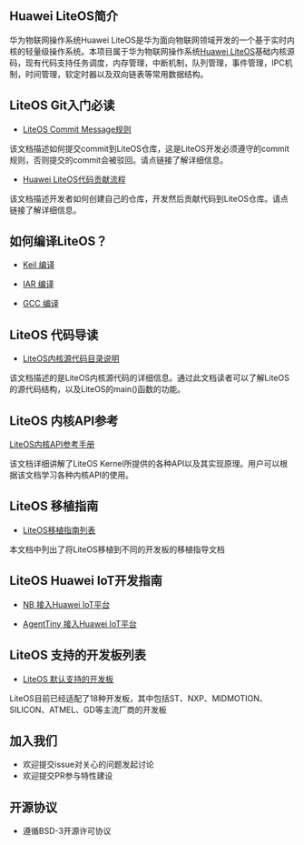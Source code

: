 ## Huawei LiteOS简介

华为物联网操作系统Huawei LiteOS是华为面向物联网领域开发的一个基于实时内核的轻量级操作系统。本项目属于华为物联网操作系统[Huawei LiteOS](http://developer.huawei.com/ict/cn/site-iot/product/liteos)基础内核源码，现有代码支持任务调度，内存管理，中断机制，队列管理，事件管理，IPC机制，时间管理，软定时器以及双向链表等常用数据结构。

## LiteOS Git入门必读

- [LiteOS Commit Message规则](./doc/LiteOS_Commit_rules.md)

该文档描述如何提交commit到LiteOS仓库，这是LiteOS开发必须遵守的commit规则，否则提交的commit会被驳回。请点链接了解详细信息。

- [Huawei LiteOS代码贡献流程](./doc/LiteOS_Contribute_Guide.md)

该文档描述开发者如何创建自己的仓库，开发然后贡献代码到LiteOS仓库。请点链接了解详细信息。

## 如何编译LiteOS？

- [Keil 编译](./doc/LiteOS_Compile_Guide.md)

- [IAR 编译](./doc/LiteOS_Compile_Guide.md)

- [GCC 编译](./doc/LiteOS_Compile_Guide.md)



## LiteOS 代码导读

- [LiteOS内核源代码目录说明](./doc/LiteOS_Code_Info.md)

该文档描述的是LiteOS内核源代码的详细信息。通过此文档读者可以了解LiteOS的源代码结构，以及LiteOS的main()函数的功能。


## LiteOS 内核API参考

[LiteOS内核API参考手册](./doc/HuaweiLiteOSKernelDevGuide.md)

该文档详细讲解了LiteOS Kernel所提供的各种API以及其实现原理。用户可以根据该文档学习各种内核API的使用。

## LiteOS 移植指南

- [LiteOS移植指南列表](./doc/LiteOS_Migration_list.md)

本文档中列出了将LiteOS移植到不同的开发板的移植指导文档

## LiteOS Huawei IoT开发指南

* [NB 接入Huawei IoT平台](./doc/LiteOS_NB_Demo.md)

* [AgentTiny 接入Huawei IoT平台](./doc/LiteOS_AgentTiny_Demo.md)


## LiteOS 支持的开发板列表

* [LiteOS 默认支持的开发板](./doc/LiteOS_Supported_board_list.md)

LiteOS目前已经适配了18种开发板，其中包括ST、NXP、MIDMOTION、SILICON、ATMEL、GD等主流厂商的开发板

## 加入我们
* 欢迎提交issue对关心的问题发起讨论
* 欢迎提交PR参与特性建设

## 开源协议
* 遵循BSD-3开源许可协议
